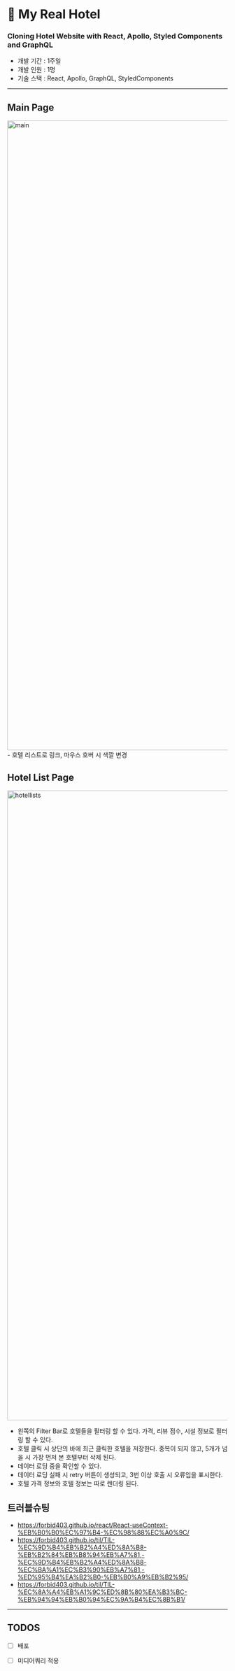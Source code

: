 
# 🏨 My Real Hotel

### Cloning Hotel Website with React, Apollo, Styled Components and GraphQL

- 개발 기간 : 1주일
- 개발 인원 : 1명
- 기술 스택 : React, Apollo, GraphQL, StyledComponents

---

## Main Page
<img width="1440" alt="main" src="https://user-images.githubusercontent.com/41617388/80303088-fc1ad200-87e8-11ea-8b1e-6e6bb4444e18.png">
- 호텔 리스트로 링크, 마우스 호버 시 색깔 변경
  

## Hotel List Page
<img width="1440" alt="hotellists" src="https://user-images.githubusercontent.com/41617388/80303091-fd4bff00-87e8-11ea-8dda-968f580f961a.png">

- 왼쪽의 Filter Bar로 호텔들을 필터링 할 수 있다. 가격, 리뷰 점수, 시설 정보로 필터링 할 수 있다.
- 호텔 클릭 시 상단의 바에 최근 클릭한 호텔을 저장한다. 중복이 되지 않고, 5개가 넘을 시 가장 먼저 본 호텔부터 삭제 된다.
- 데이터 로딩 중을 확인할 수 있다.
- 데이터 로딩 실패 시 retry 버튼이 생성되고, 3번 이상 호출 시 오류임을 표시한다.
- 호텔 가격 정보와 호텔 정보는 따로 렌더링 된다.


## 트러블슈팅
- https://forbid403.github.io/react/React-useContext-%EB%B0%B0%EC%97%B4-%EC%98%88%EC%A0%9C/
- https://forbid403.github.io/til/TIL-%EC%9D%B4%EB%B2%A4%ED%8A%B8-%EB%B2%84%EB%B8%94%EB%A7%81,-%EC%9D%B4%EB%B2%A4%ED%8A%B8-%EC%BA%A1%EC%B3%90%EB%A7%81,-%ED%95%B4%EA%B2%B0-%EB%B0%A9%EB%B2%95/
- https://forbid403.github.io/til/TIL-%EC%8A%A4%EB%A1%9C%ED%8B%80%EA%B3%BC-%EB%94%94%EB%B0%94%EC%9A%B4%EC%8B%B1/

---

## TODOS
- [ ] 배포
- [ ] 미디어쿼리 적용


